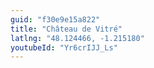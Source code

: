```yaml
---
guid: "f30e9e15a822"
title: "Château de Vitré"
latlng: "48.124466, -1.215180"
youtubeId: "Yr6crIJJ_Ls" 
---
```

